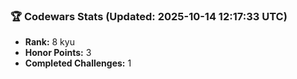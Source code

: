### 🏆 Codewars Stats (Updated: 2025-10-14 12:17:33 UTC)

- **Rank:** 8 kyu
- **Honor Points:** 3
- **Completed Challenges:** 1
